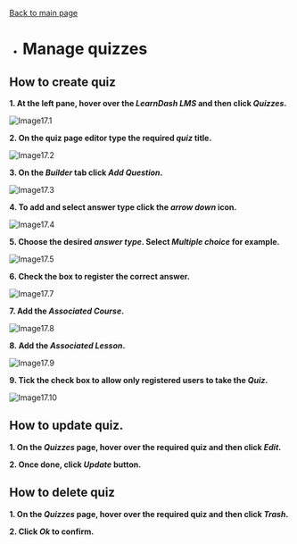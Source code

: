 [Back to main page](https://github.com/samremonte/b1m/blob/main/documentation.md)

- # Manage quizzes

<h2>How to create quiz</h2>

**1. At the left pane, hover over the _LearnDash LMS_ and then click _Quizzes_.**

![Image17.1](/img/17.1.PNG)

**2. On the quiz page editor type the required _quiz_ title.**

![Image17.2](/img/17.2.PNG)

**3. On the _Builder_ tab click _Add Question_.**

![Image17.3](/img/17.3.PNG)

**4. To add and select answer type click the _arrow down_ icon.**

![Image17.4](/img/17.4.PNG)

**5. Choose the desired _answer type_. Select _Multiple choice_ for example.**

![Image17.5](/img/17.5.PNG)

**6. Check the box to register the correct answer.**

![Image17.7](/img/17.7.PNG)

**7. Add the _Associated Course_.**

![Image17.8](/img/17.8.PNG)

**8. Add the _Associated Lesson_.**

![Image17.9](/img/17.9.PNG)

**9. Tick the check box to allow only registered users to take the _Quiz_.**

![Image17.10](/img/17.10.PNG)

<h2>How to update quiz.</h2>

**1. On the _Quizzes_ page, hover over the required quiz and then click _Edit_.**

**2. Once done, click _Update_ button.**

<h2>How to delete quiz</h2>

**1. On the _Quizzes_ page, hover over the required quiz and then click _Trash_.**

**2. Click _Ok_ to confirm.**
